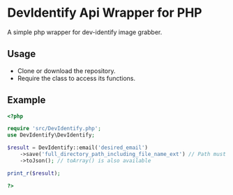 # DevIdentify Api Wrapper for PHP
A simple php wrapper for dev-identify image grabber.

## Usage
- Clone or download the repository.
- Require the class to access its functions.

## Example
```php
<?php

require 'src/DevIdentify.php';
use DevIdentify\DevIdentify;

$result = DevIdentify::email('desired_email')
    ->save('full_directory_path_including_file_name_ext') // Path must be present. Make sure you have write permission
    ->toJson(); // toArray() is also available

print_r($result);

?>
```